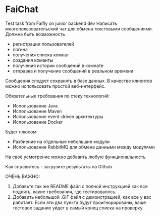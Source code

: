 # FaiChat
Test task from Faifly on junior backend dev
Написать многопользовательский чат для обмена текстовыми сообщениями. Должна быть возможность
- регистрации пользователей
- логина
- получения списка комнат
- создания команты
- получения истории сообщений в комнате
- отправка и получение сообщений в реальном времени

Сообщения следует сохранять в базе данных. В качестве клиентов можно использовать простой веб-интерфейс.

Обязательные требования по стеку технологий:
- Использование Java
- Использование Maven
- Использование event-driven архитектуры
- Использование Docker

Будет плюсом:
- Разбиение на отдельные небольшие модули
- Использование RabbitMQ для обмена данными между модулями

На своё усмотрение можно добавить любую функциональность

Как справитесь - загрузите результаты на Github

ОЧЕНЬ ВАЖНО:
1. Добавьте так же README файл с полной инструкцией как все поднять, какие требования, где тестировалось.
2. Добавить небольшой .GIF файл с демонстрацией, как все у вас работает.
Если эти два пункта будут проигнорированы, ваше тестовое задание уйдет в самый конец списка на проверку.
